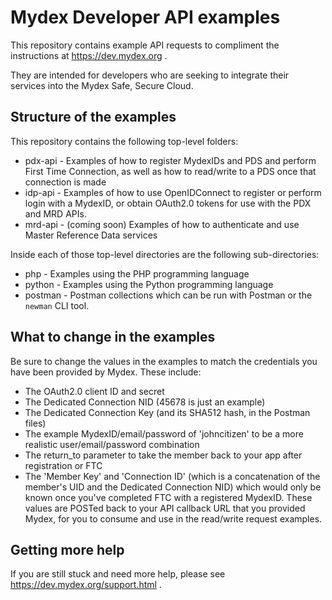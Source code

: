 # Mydex Developer API examples

This repository contains example API requests to compliment the instructions at https://dev.mydex.org .

They are intended for developers who are seeking to integrate their services into the Mydex Safe, Secure Cloud.

## Structure of the examples

This repository contains the following top-level folders:

 * pdx-api - Examples of how to register MydexIDs and PDS and perform First Time Connection, as well as how to read/write to a PDS once that connection is made
 * idp-api - Examples of how to use OpenIDConnect to register or perform login with a MydexID, or obtain OAuth2.0 tokens for use with the PDX and MRD APIs.
 * mrd-api - (coming soon) Examples of how to authenticate and use Master Reference Data services


Inside each of those top-level directories are the following sub-directories:

 * php - Examples using the PHP programming language
 * python - Examples using the Python programming language
 * postman - Postman collections which can be run with Postman or the `newman` CLI tool.

## What to change in the examples

Be sure to change the values in the examples to match the credentials you have been provided by Mydex. These include:

 * The OAuth2.0 client ID and secret
 * The Dedicated Connection NID (45678 is just an example)
 * The Dedicated Connection Key (and its SHA512 hash, in the Postman files)
 * The example MydexID/email/password of 'johncitizen' to be a more realistic user/email/password combination
 * The return_to parameter to take the member back to your app after registration or FTC
 * The 'Member Key' and 'Connection ID' (which is a concatenation of the member's UID and the Dedicated Connection NID) which would only be known once you've completed FTC with a registered MydexID. These values are POSTed back to your API callback URL that you provided Mydex, for you to consume and use in the read/write request examples.

## Getting more help

If you are still stuck and need more help, please see https://dev.mydex.org/support.html .
